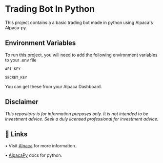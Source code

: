 # Trading Bot In Python

This project contains a a basic trading bot made in python using Alpaca's Alpaca-py.




## Environment Variables

To run this project, you will need to add the following environment variables to your .env file

`API_KEY`

`SECRET_KEY`

You can get these from your Alpaca Dashboard.


## Disclaimer
_This repository is for information purposes only. It is not intended to be investment advice. Seek a duly licensed professional for investment advice._


## 🔗 Links
• Visit [Alpaca](https://alpaca.markets/) for more information.
  

• [AlpacaPy](https://alpaca.markets/sdks/python/) docs for python.




